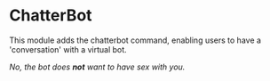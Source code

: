 ChatterBot
====

This module adds the chatterbot command, enabling users to have a 'conversation' with a virtual bot.

_No, the bot does **not** want to have sex with you._
